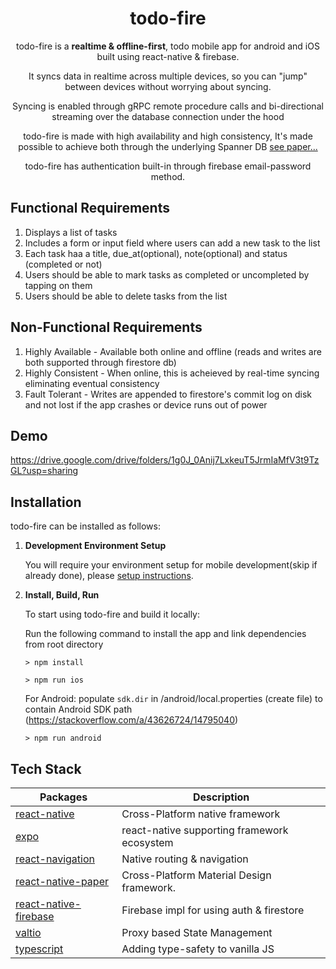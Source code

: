 <!-- markdownlint-configure-file {
  "MD013": {
    "code_blocks": false,
    "tables": false
  },
  "MD033": false,
  "MD041": false
} -->

<div align="center">

# todo-fire

todo-fire is a **realtime & offline-first**, todo mobile app for android and iOS built using react-native & firebase.

It syncs data in realtime across multiple devices, so you can "jump" between devices
without worrying about syncing.<br />

Syncing is enabled through gRPC remote procedure calls and bi-directional streaming over the database connection under the hood

todo-fire is made with high availability and high consistency, It's made possible to achieve both through the underlying Spanner DB [see paper...][spanner-paper]
  
todo-fire has authentication built-in through firebase email-password method. 

</div>

## Functional Requirements
1. Displays a list of tasks
2. Includes a form or input field where users can add a new task to the list
3. Each task haa a title, due_at(optional), note(optional) and status (completed or not)
4. Users should be able to mark tasks as completed or uncompleted by tapping on them
5. Users should be able to delete tasks from the list

## Non-Functional Requirements
1. Highly Available - Available both online and offline (reads and writes are both supported through firestore db)
2. Highly Consistent - When online, this is acheieved by real-time syncing eliminating eventual consistency
3. Fault Tolerant - Writes are appended to firestore's commit log on disk and not lost if the app crashes or device runs out of power

## Demo
https://drive.google.com/drive/folders/1g0J_0Anij7LxkeuT5JrmIaMfV3t9TzGL?usp=sharing

## Installation

todo-fire can be installed as follows:

1. **Development Environment Setup**

   You will require your environment setup for mobile development(skip if already done),
   please [setup instructions][react-native-env].

2. **Install, Build, Run**

   To start using todo-fire and build it locally:

   Run the following command to install the app and link dependencies from root directory

    ```shell
    > npm install
    ```
    
    ```shell
    > npm run ios
    ```
    
    For Android: populate `sdk.dir` in /android/local.properties (create file) to contain Android SDK path (https://stackoverflow.com/a/43626724/14795040)
    ```shell
    > npm run android
    ```


## Tech Stack

| Packages               | Description                                  |
| ---------------------  | -------------------------------------------- |
| [react-native]         | Cross-Platform native framework              |
| [expo]                 | react-native supporting framework ecosystem  |
| [react-navigation]     | Native routing & navigation                  |
| [react-native-paper]   | Cross-Platform Material Design framework.    |
| [react-native-firebase]| Firebase impl for using auth & firestore     |
| [valtio]               | Proxy based State Management                 | 
| [typescript]           | Adding type-safety to vanilla JS             |

[react-native-paper]: https://github.com/callstack/react-native-paper
[react-native]: https://github.com/facebook/react-native
[react-navigation]: https://github.com/react-navigation/react-navigation
[expo]: https://github.com/expo/expo
[react-native-firebase]: https://github.com/invertase/react-native-firebase
[valtio]: https://github.com/pmndrs/valtio
[typescript]: https://github.com/microsoft/TypeScript
[react-native-env]: https://reactnative.dev/docs/environment-setup?guide=native
[spanner-paper]: http://research.google/pubs/pub52292.pdf
